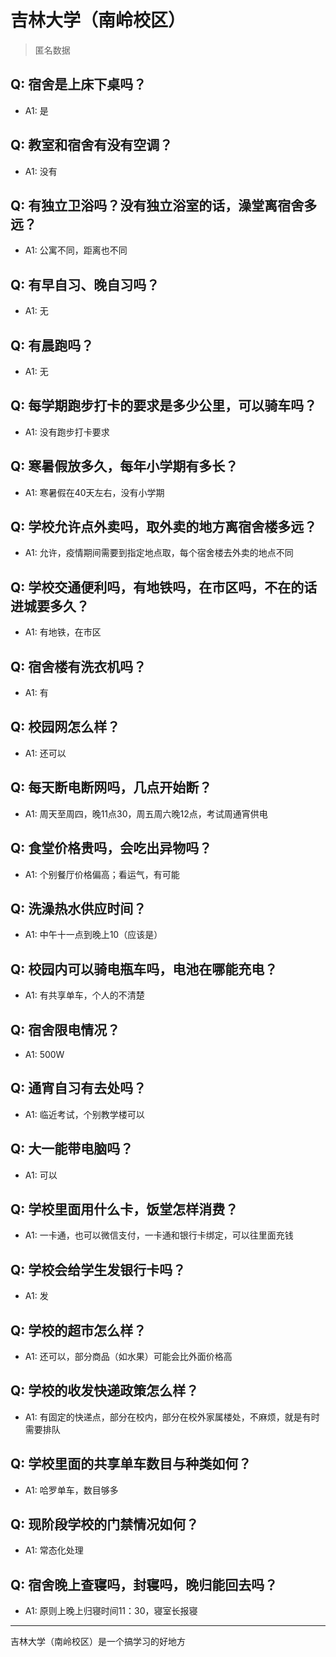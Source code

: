 # 吉林大学（南岭校区）
> 匿名数据
## Q: 宿舍是上床下桌吗？
- A1: 是
## Q: 教室和宿舍有没有空调？
- A1: 没有
## Q: 有独立卫浴吗？没有独立浴室的话，澡堂离宿舍多远？
- A1: 公寓不同，距离也不同
## Q: 有早自习、晚自习吗？
- A1: 无
## Q: 有晨跑吗？
- A1: 无
## Q: 每学期跑步打卡的要求是多少公里，可以骑车吗？
- A1: 没有跑步打卡要求
## Q: 寒暑假放多久，每年小学期有多长？
- A1: 寒暑假在40天左右，没有小学期
## Q: 学校允许点外卖吗，取外卖的地方离宿舍楼多远？
- A1: 允许，疫情期间需要到指定地点取，每个宿舍楼去外卖的地点不同
## Q: 学校交通便利吗，有地铁吗，在市区吗，不在的话进城要多久？
- A1: 有地铁，在市区
## Q: 宿舍楼有洗衣机吗？
- A1: 有
## Q: 校园网怎么样？
- A1: 还可以
## Q: 每天断电断网吗，几点开始断？
- A1: 周天至周四，晚11点30，周五周六晚12点，考试周通宵供电
## Q: 食堂价格贵吗，会吃出异物吗？
- A1: 个别餐厅价格偏高；看运气，有可能
## Q: 洗澡热水供应时间？
- A1: 中午十一点到晚上10（应该是）
## Q: 校园内可以骑电瓶车吗，电池在哪能充电？
- A1: 有共享单车，个人的不清楚
## Q: 宿舍限电情况？
- A1: 500W
## Q: 通宵自习有去处吗？
- A1: 临近考试，个别教学楼可以
## Q: 大一能带电脑吗？
- A1: 可以
## Q: 学校里面用什么卡，饭堂怎样消费？
- A1: 一卡通，也可以微信支付，一卡通和银行卡绑定，可以往里面充钱
## Q: 学校会给学生发银行卡吗？
- A1: 发
## Q: 学校的超市怎么样？
- A1: 还可以，部分商品（如水果）可能会比外面价格高
## Q: 学校的收发快递政策怎么样？
- A1: 有固定的快递点，部分在校内，部分在校外家属楼处，不麻烦，就是有时需要排队
## Q: 学校里面的共享单车数目与种类如何？
- A1: 哈罗单车，数目够多
## Q: 现阶段学校的门禁情况如何？
- A1: 常态化处理
## Q: 宿舍晚上查寝吗，封寝吗，晚归能回去吗？
- A1: 原则上晚上归寝时间11：30，寝室长报寝
***
吉林大学（南岭校区）是一个搞学习的好地方
